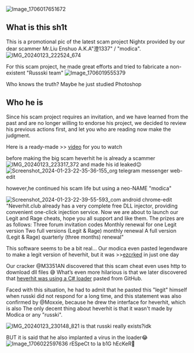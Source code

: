 ![Image_1706017651672](https://github.com/South-Haruna-Institute-of-Technology/nightx_shit/assets/65479796/b2eccb0a-31a1-450f-882d-7c708a652a7e)

## What is this sh1t

This is a promotional pic of the latest scam project Nightx provided by our dear scammer Mr.Liu Enshuo A.K.A"澄1337" / "modica". 
![IMG_20240123_222524_674](https://github.com/South-Haruna-Institute-of-Technology/nightx_shit/assets/65479796/ccb139d3-9f2a-4f8e-b15d-5504dae1d4e2)

For this scam project, he made great efforts and tried to fabricate a non-existent "Russski team"
![Image_1706019555379](https://github.com/South-Haruna-Institute-of-Technology/nightx_shit/assets/65479796/5f532da0-206e-4825-ac57-244cf69b12ce)

Who knows the truth? Maybe he just studied Photoshop

## Who he is

Since his scam project requires an invitation, and we have learned from the past and are no longer willing to endorse his project, we decided to review his previous actions first, and let you who are reading now make the judgment.


Here is a ready-made >> [video](https://www.bilibili.com/video/BV1fR4y1B7ZX/) for you to watch

before making the big scam heverhit
he is already a scammer
![IMG_20240123_223317_372](https://github.com/South-Haruna-Institute-of-Technology/nightx_shit/assets/65479796/41060fa1-8c80-45e1-a097-32bcfc0e98cd)
and made his id leaked😉
![Screenshot_2024-01-23-22-35-36-155_org telegram messenger web-edit](https://github.com/South-Haruna-Institute-of-Technology/nightx_shit/assets/65479796/ad08fef1-abaa-4888-a4cf-a37eb9de1d0e)

however,he continued his scam life
but using a neo-NAME "modica"

![Screenshot_2024-01-23-22-39-55-593_com android chrome-edit](https://github.com/South-Haruna-Institute-of-Technology/nightx_shit/assets/65479796/f3997957-d83a-4d21-997f-5af3468b70a5)
"Neverhit.club already has a very complete free DLL injector, providing convenient one-click injection service. Now we are about to launch our Legit and Rage cheats, hope you all support and like them. The prizes are as follows: Three forum invitation codes Monthly renewal for one Legit version Two full versions (Legit & Rage) monthly renewal A full version (Legit & Rage) quarterly (three months) renewal"

This software seems to be a bit real... Our modica even pasted legendware to make a legit version of heverhit, but it was >>[ezcrked](https://twitter.com/M3351AN/status/1610679877526749186) in just one day

Our cracker @M3351AN discovered that this scam cheat even uses http to download dll files 😅 What’s even more hilarious is that we later discovered that [heverhit was using a C# loader](https://twitter.com/M3351AN/status/1610725657683824640) pasted from GitHub.

Faced with this situation, he had to admit that he pasted this "legit" himself when russki did not respond for a long time, and this statement was also confirmed by @Moxxie, because he drew the interface for heverhit, which is also The only decent thing about heverhit is that it wasn't made by Modica or any "russki".

![IMG_20240123_230148_821](https://github.com/South-Haruna-Institute-of-Technology/nightx_shit/assets/65479796/81e69957-c35c-4bff-8671-3bd7824a1538)
is that russki really exists?idk

BUT it is said that he also implanted a virus in the loader😂
![Image_1706022597636](https://github.com/South-Haruna-Institute-of-Technology/nightx_shit/assets/65479796/d80b322f-6ef8-4ce3-81eb-f5e02ca0af25)
rESpeCt to la b1G hEcKeR🤡
